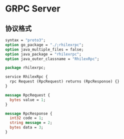 <!--
 Copyright (C) 2024 wwhai

 This program is free software: you can redistribute it and/or modify
 it under the terms of the GNU Affero General Public License as
 published by the Free Software Foundation, either version 3 of the
 License, or (at your option) any later version.

 This program is distributed in the hope that it will be useful,
 but WITHOUT ANY WARRANTY; without even the implied warranty of
 MERCHANTABILITY or FITNESS FOR A PARTICULAR PURPOSE.  See the
 GNU Affero General Public License for more details.

 You should have received a copy of the GNU Affero General Public License
 along with this program.  If not, see <https://www.gnu.org/licenses/>.
-->

# GRPC Server
## 协议格式
```proto
syntax = "proto3";
option go_package = "./;rhilexrpc";
option java_multiple_files = false;
option java_package = "rhilexrpc";
option java_outer_classname = "RhilexRpc";

package rhilexrpc;

service RhilexRpc {
  rpc Request (RpcRequest) returns (RpcResponse) {}
}

message RpcRequest {
  bytes value = 1;
}

message RpcResponse {
  int32 code = 1;
  string message = 2;
  bytes data = 3;
}
```